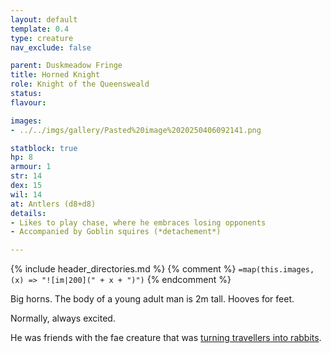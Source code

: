 ```yaml
---
layout: default
template: 0.4
type: creature
nav_exclude: false

parent: Duskmeadow Fringe
title: Horned Knight
role: Knight of the Queensweald
status:
flavour: 

images:
- ../../imgs/gallery/Pasted%20image%2020250406092141.png

statblock: true
hp: 8
armour: 1
str: 14
dex: 15
wil: 14
at: Antlers (d8+d8)
details:
- Likes to play chase, where he embraces losing opponents
- Accompanied by Goblin squires (*detachement*)

---
```


{% include header_directories.md %}
{% comment %}
`=map(this.images, (x) => "![im|200](" + x + ")")`
{% endcomment %}

Big horns.
The body of a young adult man is 2m tall.
Hooves for feet.

Normally, always excited.

He was friends with the fae creature that was [turning travellers into rabbits](../../campaigns/Book_01/ep_015.md).